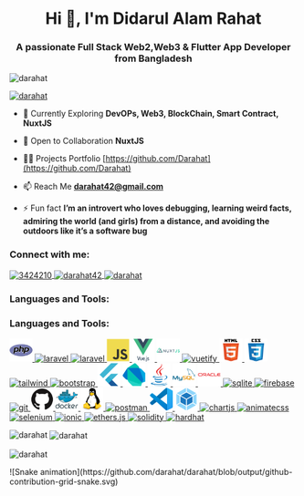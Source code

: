 <h1 align="center">Hi 👋, I'm Didarul Alam Rahat</h1>
<h3 align="center">A passionate Full Stack Web2,Web3 & Flutter App Developer from Bangladesh</h3>

<p align="left">
  <img src="https://komarev.com/ghpvc/?username=darahat&label=Profile%20views&color=0e75b6&style=flat" alt="darahat" />
</p>

<p align="left">
  <a href="https://github.com/ryo-ma/github-profile-trophy">
    <img src="https://github-profile-trophy.vercel.app/?username=darahat&theme=radical&no-bg=true&margin-w=10" alt="darahat" />
  </a>
</p>

- 🌱 Currently Exploring **DevOPs, Web3, BlockChain, Smart Contract, NuxtJS**

- 🤝 Open to Collaboration **NuxtJS**

- 👨‍💻 Projects Portfolio [https://github.com/Darahat](https://github.com/Darahat)

- 📫 Reach Me **darahat42@gmail.com**

- ⚡ Fun fact **I’m an introvert who loves debugging, learning weird facts, admiring the world (and girls) from a distance, and avoiding the outdoors like it’s a software bug**

<h3 align="left">Connect with me:</h3>
<p align="left">
  <a href="https://stackoverflow.com/users/3424210" target="blank">
    <img align="center" src="https://raw.githubusercontent.com/rahuldkjain/github-profile-readme-generator/master/src/images/icons/Social/stack-overflow.svg" alt="3424210" height="30" width="40" />
  </a>
  <a href="https://x.com/darahat42" target="blank">
    <img align="center" src="https://raw.githubusercontent.com/rahuldkjain/github-profile-readme-generator/master/src/images/icons/Social/twitter.svg" alt="darahat42" height="30" width="40" />
  </a>
  <a href="https://www.linkedin.com/in/darahat/" target="blank">
    <img align="center" src="https://raw.githubusercontent.com/rahuldkjain/github-profile-readme-generator/master/src/images/icons/Social/linkedin.svg" alt="darahat" height="30" width="40" />
  </a>
</p>

<h3 align="left">Languages and Tools:</h3>
<h3 align="left">Languages and Tools:</h3>
<p align="left">
  <!-- PHP -->
  <a href="https://www.php.net/" target="_blank">
    <img src="https://raw.githubusercontent.com/devicons/devicon/master/icons/php/php-original.svg" alt="php" width="40" height="40"/>
  </a>
  <!-- Laravel -->
  <a href="https://laravel.com/" target="_blank">
    <img src="https://avatars.githubusercontent.com/u/958072?s=200&v=4" alt="laravel" width="40" height="40"/>
  </a>
  <a href="https://www.codeigniter.com/" target="_blank">
    <img src="https://avatars.githubusercontent.com/u/44521256?s=200&v=4" alt="laravel" width="40" height="40"/>
  </a>
  <!-- JavaScript -->
  <a href="https://developer.mozilla.org/en-US/docs/Web/JavaScript" target="_blank">
    <img src="https://raw.githubusercontent.com/devicons/devicon/master/icons/javascript/javascript-original.svg" alt="javascript" width="40" height="40"/>
  </a>
  <!-- Vue.js -->
  <a href="https://vuejs.org/" target="_blank">
    <img src="https://raw.githubusercontent.com/devicons/devicon/master/icons/vuejs/vuejs-original-wordmark.svg" alt="vuejs" width="40" height="40"/>
  </a>
  <!-- Nuxt.js -->
  <a href="https://nuxtjs.org/" target="_blank">
    <img src="https://raw.githubusercontent.com/devicons/devicon/master/icons/nuxtjs/nuxtjs-original-wordmark.svg" alt="nuxtjs" width="40" height="40"/>
  </a>
  <!-- Vuetify -->
  <a href="https://vuetifyjs.com/" target="_blank">
    <img src="https://avatars.githubusercontent.com/u/22138407?s=200&v=4" alt="vuetify" width="40" height="40"/>
  </a>
  <!-- HTML5 -->
  <a href="https://developer.mozilla.org/en-US/docs/Web/Guide/HTML/HTML5" target="_blank">
    <img src="https://raw.githubusercontent.com/devicons/devicon/master/icons/html5/html5-original-wordmark.svg" alt="html5" width="40" height="40"/>
  </a>
  <!-- CSS3 -->
  <a href="https://developer.mozilla.org/en-US/docs/Web/CSS" target="_blank">
    <img src="https://raw.githubusercontent.com/devicons/devicon/master/icons/css3/css3-original-wordmark.svg" alt="css3" width="40" height="40"/>
  </a>
  <!-- Tailwind CSS -->
  <a href="https://tailwindcss.com/" target="_blank">
    <img src="https://www.vectorlogo.zone/logos/tailwindcss/tailwindcss-icon.svg" alt="tailwind" width="40" height="40"/>
  </a>
  <!-- Bootstrap -->
  <a href="https://getbootstrap.com/" target="_blank">
    <img src="https://avatars.githubusercontent.com/u/2918581?s=200&v=4" alt="bootstrap" width="40" height="40"/>
  </a>
  <!-- Flutter -->
  <a href="https://flutter.dev/" target="_blank">
    <img src="https://raw.githubusercontent.com/devicons/devicon/master/icons/flutter/flutter-original.svg" alt="flutter" width="40" height="40"/>
  </a>
  <!-- Dart -->
  <a href="https://dart.dev/" target="_blank">
    <img src="https://raw.githubusercontent.com/devicons/devicon/master/icons/dart/dart-original.svg" alt="dart" width="40" height="40"/>
  </a>
  <!-- Java -->
  <a href="https://www.java.com/" target="_blank">
    <img src="https://raw.githubusercontent.com/devicons/devicon/master/icons/java/java-original.svg" alt="java" width="40" height="40"/>
  </a>
  <!-- MySQL -->
  <a href="https://www.mysql.com/" target="_blank">
    <img src="https://raw.githubusercontent.com/devicons/devicon/master/icons/mysql/mysql-original-wordmark.svg" alt="mysql" width="40" height="40"/>
  </a>
  <!-- Oracle -->
  <a href="https://www.oracle.com/database/" target="_blank">
    <img src="https://raw.githubusercontent.com/devicons/devicon/master/icons/oracle/oracle-original.svg" alt="oracle" width="40" height="40"/>
  </a>
  <!-- SQLite -->
  <a href="https://www.sqlite.org/" target="_blank">
    <img src="https://www.vectorlogo.zone/logos/sqlite/sqlite-icon.svg" alt="sqlite" width="40" height="40"/>
  </a>
  <!-- Firebase -->
  <a href="https://firebase.google.com/" target="_blank">
    <img src="https://www.vectorlogo.zone/logos/firebase/firebase-icon.svg" alt="firebase" width="40" height="40"/>
  </a>
  <!-- Git -->
  <a href="https://git-scm.com/" target="_blank">
    <img src="https://www.vectorlogo.zone/logos/git-scm/git-scm-icon.svg" alt="git" width="40" height="40"/>
  </a>
  <!-- GitHub Actions -->
  <a href="https://github.com/features/actions" target="_blank">
    <img src="https://raw.githubusercontent.com/devicons/devicon/master/icons/github/github-original.svg" alt="github" width="40" height="40"/>
  </a>
  <!-- Docker -->
  <a href="https://www.docker.com/" target="_blank">
    <img src="https://raw.githubusercontent.com/devicons/devicon/master/icons/docker/docker-original-wordmark.svg" alt="docker" width="40" height="40"/>
  </a>
  <!-- Linux -->
  <a href="https://www.linux.org/" target="_blank">
    <img src="https://raw.githubusercontent.com/devicons/devicon/master/icons/linux/linux-original.svg" alt="linux" width="40" height="40"/>
  </a>
  <!-- Postman -->
  <a href="https://www.postman.com/" target="_blank">
    <img src="https://www.vectorlogo.zone/logos/getpostman/getpostman-icon.svg" alt="postman" width="40" height="40"/>
  </a>
  <!-- VS Code -->
  <a href="https://code.visualstudio.com/" target="_blank">
    <img src="https://raw.githubusercontent.com/devicons/devicon/master/icons/vscode/vscode-original.svg" alt="vscode" width="40" height="40"/>
  </a>
  <!-- Webpack -->
  <a href="https://webpack.js.org/" target="_blank">
    <img src="https://raw.githubusercontent.com/devicons/devicon/master/icons/webpack/webpack-original.svg" alt="webpack" width="40" height="40"/>
  </a>
  <!-- Chart.js -->
  <a href="https://www.chartjs.org/" target="_blank">
    <img src="https://www.chartjs.org/media/logo-title.svg" alt="chartjs" width="40" height="40"/>
  </a>
  <!-- Animate.css -->
  <a href="https://animate.style/" target="_blank">
    <img src="https://avatars.githubusercontent.com/u/64791939?s=200&v=4" alt="animatecss" width="40" height="40"/>
  </a>
  
  <!-- Selenium -->
  <a href="https://www.selenium.dev/" target="_blank">
    <img src="https://raw.githubusercontent.com/detain/svg-logos/780f25886640cef088af994181646db2f6b1a3f8/svg/selenium-logo.svg" alt="selenium" width="40" height="40"/>
  </a>
  <!-- Ionic -->
  <a href="https://ionicframework.com/" target="_blank">
    <img src="https://upload.wikimedia.org/wikipedia/commons/d/d1/Ionic_Logo.svg" alt="ionic" width="40" height="40"/>
  </a>
<!-- Ethers.js -->
<a href="https://docs.ethers.org/" target="_blank">
  <img src="https://avatars.githubusercontent.com/u/18492273?s=200&v=4" alt="ethers.js" width="40" height="40"/>
</a>
<!-- Solidity -->
<a href="https://soliditylang.org/" target="_blank">
  <img src="https://avatars.githubusercontent.com/u/6250754?s=200&v=4" alt="solidity" width="40" height="40"/>
</a>
<!-- Hardhat -->
<a href="https://hardhat.org/" target="_blank">
  <img src="https://hardhat.org/_next/image?url=%2F_next%2Fstatic%2Fmedia%2Fhardhat-logo.5c5f687b.svg&w=256&q=75" alt="hardhat" width="100" height="40"/>
</a>
 
</p>

<p><img align="left" src="https://github-readme-stats.vercel.app/api/top-langs?username=darahat&show_icons=true&locale=en&layout=compact" alt="darahat" /></p>

<p>&nbsp;<img align="center" src="https://github-readme-stats.vercel.app/api?username=darahat&show_icons=true&locale=en" alt="darahat" /></p>

<p><img align="center" src="https://github-readme-streak-stats.herokuapp.com/?user=darahat&" alt="darahat" /></p>

<div>
  <!-- GitHub Contribution Snake Animation -->
  ![Snake animation](https://github.com/darahat/darahat/blob/output/github-contribution-grid-snake.svg)
</div>
